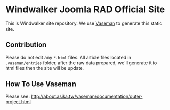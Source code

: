 # Windwalker Joomla RAD Official Site

This is Windwalker site repository. We use [Vaseman](http://asika32764.github.io/vaseman) to generate this static site.

## Contribution

Please do not edit any `*.html` files. All article files located in `.vaseman/entries` folder, after the raw data prepared,
we'll generate it to html files then the site will be update.

## How To Use Vaseman

Please see: http://about.asika.tw/vaseman/documentation/outer-project.html
